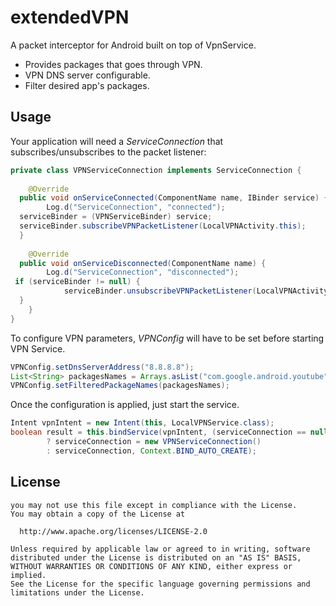 # extendedVPN
A packet interceptor for Android built on top of VpnService. 
- Provides packages that goes through VPN. 
- VPN DNS server configurable.
- Filter desired app's packages.

## Usage
Your application will need a *ServiceConnection* that subscribes/unsubscribes to the packet listener:
```java
private class VPNServiceConnection implements ServiceConnection {  
  
    @Override  
  public void onServiceConnected(ComponentName name, IBinder service) {  
        Log.d("ServiceConnection", "connected");  
  serviceBinder = (VPNServiceBinder) service;  
  serviceBinder.subscribeVPNPacketListener(LocalVPNActivity.this);  
  }  
  
    @Override  
  public void onServiceDisconnected(ComponentName name) {  
        Log.d("ServiceConnection", "disconnected");  
 if (serviceBinder != null) {  
            serviceBinder.unsubscribeVPNPacketListener(LocalVPNActivity.this);  
  }  
    }  
}
```
To configure VPN parameters, *VPNConfig* will have to be set before starting VPN Service.
```java
VPNConfig.setDnsServerAddress("8.8.8.8");  
List<String> packagesNames = Arrays.asList("com.google.android.youtube", "com.facebook.kataka");
VPNConfig.setFilteredPackageNames(packagesNames);
```
Once the configuration is applied, just start the service.
```java
Intent vpnIntent = new Intent(this, LocalVPNService.class);  
boolean result = this.bindService(vpnIntent, (serviceConnection == null)  
        ? serviceConnection = new VPNServiceConnection()  
        : serviceConnection, Context.BIND_AUTO_CREATE);
 ```
        
## License
```Licensed under the Apache License, Version 2.0 (the "License");
you may not use this file except in compliance with the License.
You may obtain a copy of the License at

  http://www.apache.org/licenses/LICENSE-2.0
  
Unless required by applicable law or agreed to in writing, software
distributed under the License is distributed on an "AS IS" BASIS,
WITHOUT WARRANTIES OR CONDITIONS OF ANY KIND, either express or implied.
See the License for the specific language governing permissions and
limitations under the License.
```

